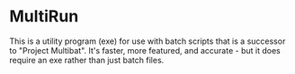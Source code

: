 # MultiRun
This is a utility program (exe) for use with batch scripts that is a successor to "Project Multibat".  It's faster, more featured, and accurate - but it does require an exe rather than just batch files.
